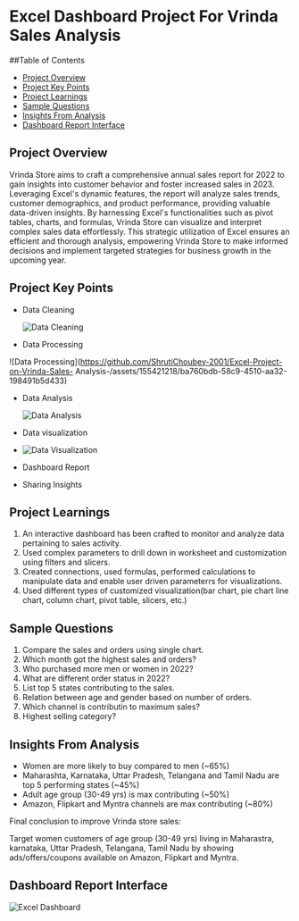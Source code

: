 # Excel Dashboard Project For Vrinda Sales Analysis

##Table of Contents

 -  [Project Overview](#project-overview)
 -  [Project Key Points](#project-key-points)
 -  [Project Learnings](#project-learnings)
 -  [Sample Questions](sample-questions)
 -  [Insights From Analysis](#insights-from-analysis)
 -  [Dashboard Report Interface](#dashboard-report-interface)
 

##  Project Overview

Vrinda Store aims to craft a comprehensive annual sales report for 2022 to gain insights into customer behavior and foster increased sales in 2023. Leveraging Excel's dynamic features, the report will analyze sales trends, customer demographics, and product performance, providing valuable data-driven insights. By harnessing Excel's functionalities such as pivot tables, charts, and formulas, Vrinda Store can visualize and interpret complex sales data effortlessly. This strategic utilization of Excel ensures an efficient and thorough analysis, empowering Vrinda Store to make informed decisions and implement targeted strategies for business growth in the upcoming year.

##  Project Key Points

- Data Cleaning

  ![Data Cleaning](https://github.com/ShrutiChoubey-2001/Excel-Project-on-Vrinda-Sales-Analysis-/assets/155421218/2c7f6cc9-996a-40f1-a5ed-79c9095a0baf)


  
- Data Processing

 ![Data Processing](https://github.com/ShrutiChoubey-2001/Excel-Project-on-Vrinda-Sales- 
 Analysis-/assets/155421218/ba760bdb-58c9-4510-aa32-198491b5d433)

- Data Analysis

  ![Data Analysis](https://github.com/ShrutiChoubey-2001/Excel-Project-on-Vrinda-Sales-Analysis-/assets/155421218/3392222c-c055-41a3-956e-337e2bd0b68b)

- Data visualization

- ![Data Visualization](https://github.com/ShrutiChoubey-2001/Excel-Project-on-Vrinda-Sales-Analysis-/assets/155421218/2cf5b357-a40b-4ff7-b94b-d9ded853b90c)

- Dashboard Report
- Sharing Insights

## Project Learnings

1. An interactive dashboard has been crafted to monitor and analyze data 
   pertaining to sales activity.
2. Used complex parameters to drill down in worksheet and customization 
   using filters and slicers.
3. Created connections, used formulas, performed calculations to manipulate data 
   and enable user driven parameterrs for visualizations.
4. Used different types of customized visualization(bar chart, pie chart
    line chart, column chart, pivot table, slicers, etc.)


## Sample Questions

1) Compare the sales and orders using single chart.
2) Which month got the highest sales and orders?
3) Who purchased more men or women in 2022?
4) What are different order status in 2022?
5) List top 5 states contributing to the sales.
6) Relation between age and gender based on number of orders.
7) Which channel is contributin to maximum sales?
8) Highest selling category?


## Insights From Analysis

- Women are more likely to buy compared to men (~65%)
- Maharashta, Karnataka, Uttar Pradesh, Telangana and Tamil Nadu are  
  top 5 performing states (~45%)
- Adult age group (30-49 yrs) is max contributing (~50%) 
- Amazon, Flipkart and Myntra channels are max contributing (~80%)

Final conclusion to improve Vrinda store sales:

Target women customers of age group (30-49 yrs) living in Maharastra, karnataka, 
Uttar Pradesh, Telangana, Tamil Nadu by showing ads/offers/coupons available on Amazon, Flipkart and Myntra.

## Dashboard Report Interface


![Excel Dashboard](https://github.com/ShrutiChoubey-2001/Excel-Project-on-Vrinda-Sales-Analysis-/assets/155421218/ea790370-7442-48ca-86b0-d21c78aabd82)


